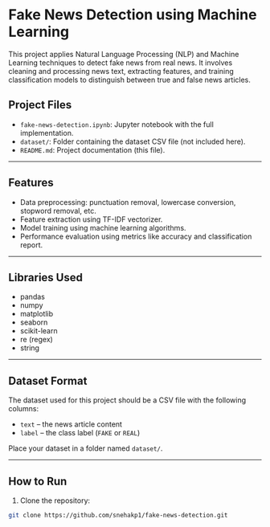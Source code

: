 # Fake News Detection using Machine Learning

This project applies Natural Language Processing (NLP) and Machine Learning techniques to detect fake news from real news. It involves cleaning and processing news text, extracting features, and training classification models to distinguish between true and false news articles.

## Project Files

- `fake-news-detection.ipynb`: Jupyter notebook with the full implementation.
- `dataset/`: Folder containing the dataset CSV file (not included here).
- `README.md`: Project documentation (this file).

---

##  Features

- Data preprocessing: punctuation removal, lowercase conversion, stopword removal, etc.
- Feature extraction using TF-IDF vectorizer.
- Model training using machine learning algorithms.
- Performance evaluation using metrics like accuracy and classification report.

---

##  Libraries Used

- pandas  
- numpy  
- matplotlib  
- seaborn  
- scikit-learn  
- re (regex)  
- string

---

##  Dataset Format

The dataset used for this project should be a CSV file with the following columns:

- `text` – the news article content
- `label` – the class label (`FAKE` or `REAL`)

Place your dataset in a folder named `dataset/`.

---

##  How to Run

1. Clone the repository:

```bash
git clone https://github.com/snehakp1/fake-news-detection.git

